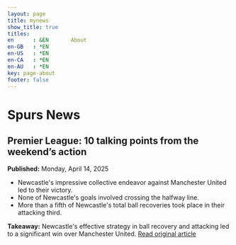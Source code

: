 ```yaml
---
layout: page
title: mynews
show_title: true
titles:
en      : &EN       About
en-GB   : *EN
en-US   : *EN
en-CA   : *EN
en-AU   : *EN
key: page-about
footer: false
---
```



# Spurs News
## Premier League: 10 talking points from the weekend’s action
**Published:** Monday, April 14, 2025

- Newcastle's impressive collective endeavor against Manchester United led to their victory.
- None of Newcastle's goals involved crossing the halfway line.
- More than a fifth of Newcastle's total ball recoveries took place in their attacking third.

**Takeaway:** Newcastle's effective strategy in ball recovery and attacking led to a significant win over Manchester United. [Read original article](https://www.theguardian.com/football/2025/apr/14/premier-league-10-talking-points-from-the-weekends-action)

